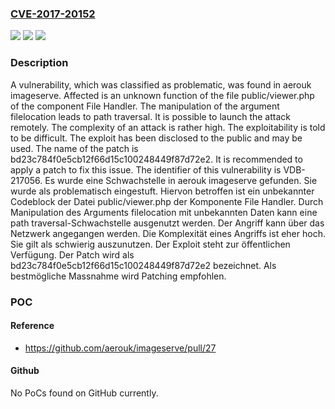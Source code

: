 ### [CVE-2017-20152](https://cve.mitre.org/cgi-bin/cvename.cgi?name=CVE-2017-20152)
![](https://img.shields.io/static/v1?label=Product&message=imageserve&color=blue)
![](https://img.shields.io/static/v1?label=Version&message=n%2Fa%20&color=brightgreen)
![](https://img.shields.io/static/v1?label=Vulnerability&message=CWE-22%20Path%20Traversal&color=brightgreen)

### Description

A vulnerability, which was classified as problematic, was found in aerouk imageserve. Affected is an unknown function of the file public/viewer.php of the component File Handler. The manipulation of the argument filelocation leads to path traversal. It is possible to launch the attack remotely. The complexity of an attack is rather high. The exploitability is told to be difficult. The exploit has been disclosed to the public and may be used. The name of the patch is bd23c784f0e5cb12f66d15c100248449f87d72e2. It is recommended to apply a patch to fix this issue. The identifier of this vulnerability is VDB-217056.
Es wurde eine Schwachstelle in aerouk imageserve gefunden. Sie wurde als problematisch eingestuft. Hiervon betroffen ist ein unbekannter Codeblock der Datei public/viewer.php der Komponente File Handler. Durch Manipulation des Arguments filelocation mit unbekannten Daten kann eine path traversal-Schwachstelle ausgenutzt werden. Der Angriff kann über das Netzwerk angegangen werden. Die Komplexität eines Angriffs ist eher hoch. Sie gilt als schwierig auszunutzen. Der Exploit steht zur öffentlichen Verfügung. Der Patch wird als bd23c784f0e5cb12f66d15c100248449f87d72e2 bezeichnet. Als bestmögliche Massnahme wird Patching empfohlen.

### POC

#### Reference
- https://github.com/aerouk/imageserve/pull/27

#### Github
No PoCs found on GitHub currently.

